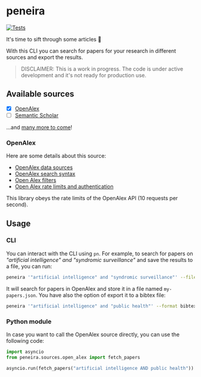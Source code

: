 # peneira

[![Tests](https://github.com/anapaulagomes/peneira/actions/workflows/tests.yml/badge.svg)](https://github.com/anapaulagomes/peneira/actions/workflows/tests.yml)

It's time to sift through some articles 🤭

With this CLI you can search for papers for your research
in different sources and export the results.

> DISCLAIMER: This is a work in progress. The code is under active development
> and it's not ready for production use.

## Available sources

- [x] [OpenAlex](https://openalex.org/)
- [ ] [Semantic Scholar](https://www.semanticscholar.org/)

...and [many more to come](https://en.wikipedia.org/wiki/List_of_academic_databases_and_search_engines)!

### OpenAlex

Here are some details about this source:

* [OpenAlex data sources](https://help.openalex.org/how-it-works#our-data-sources)
* [OpenAlex search syntax](https://docs.openalex.org/how-to-use-the-api/get-lists-of-entities/search-entities#boolean-searches)
* [Open Alex filters](https://docs.openalex.org/api-entities/works/search-works)
* [Open Alex rate limits and authentication](https://docs.openalex.org/how-to-use-the-api/rate-limits-and-authentication)

This library obeys the rate limits of the OpenAlex API (10 requests per second).

## Usage

### CLI

You can interact with the CLI using `pn`. For example, to search for papers on
_"artificial intelligence" and "syndromic surveillance"_ and save the results to a file, you can run:

```bash
peneira '"artificial intelligence" and "syndromic surveillance"' --filename my-papers.json
```

It will search for papers in OpenAlex and store it in a file named `my-papers.json`.
You have also the option of export it to a bibtex file:

```bash
peneira '"artificial intelligence" and "public health"' --format bibtex --filename my-papers.bib
```

### Python module

In case you want to call the OpenAlex source directly, you can use the following code:

```python
import asyncio
from peneira.sources.open_alex import fetch_papers

asyncio.run(fetch_papers("artificial intelligence AND public health"))
```
